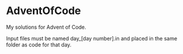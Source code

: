 # AdventOfCode

My solutions for Advent of Code.

Input files must be named day_[day number].in and placed in the same folder as code for that day.
